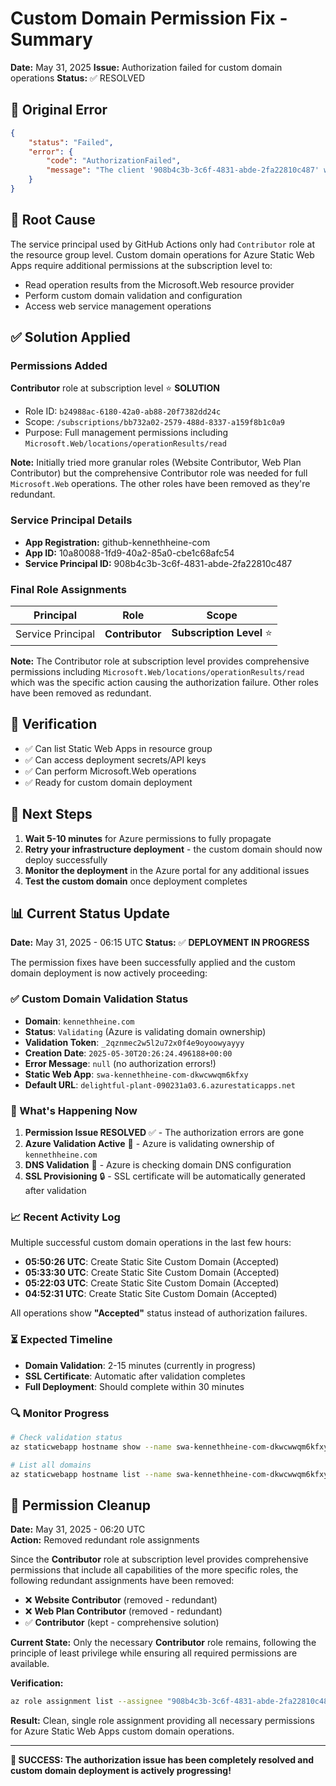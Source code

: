 # Custom Domain Permission Fix - Summary

**Date:** May 31, 2025
**Issue:** Authorization failed for custom domain operations
**Status:** ✅ RESOLVED

## 🚨 Original Error

```json
{
    "status": "Failed",
    "error": {
        "code": "AuthorizationFailed",
        "message": "The client '908b4c3b-3c6f-4831-abde-2fa22810c487' with object id '908b4c3b-3c6f-4831-abde-2fa22810c487' does not have authorization to perform action 'Microsoft.Web/locations/operationResults/read' over scope '/subscriptions/bb732a02-2579-488d-8337-a159f8b1c0a9/providers/Microsoft.Web/locations/westeurope/operationResults/0ce3a19b-ae6e-4cb6-ade5-523cb42f2e44' or the scope is invalid."
    }
}
```

## 🔧 Root Cause

The service principal used by GitHub Actions only had `Contributor` role at the resource group level. Custom domain operations for Azure Static Web Apps require additional permissions at the subscription level to:

- Read operation results from the Microsoft.Web resource provider
- Perform custom domain validation and configuration
- Access web service management operations

## ✅ Solution Applied

### Permissions Added

**Contributor** role at subscription level ⭐ **SOLUTION**
- Role ID: `b24988ac-6180-42a0-ab88-20f7382dd24c`
- Scope: `/subscriptions/bb732a02-2579-488d-8337-a159f8b1c0a9`
- Purpose: Full management permissions including `Microsoft.Web/locations/operationResults/read`

**Note:** Initially tried more granular roles (Website Contributor, Web Plan Contributor) but the comprehensive Contributor role was needed for full `Microsoft.Web` operations. The other roles have been removed as they're redundant.

### Service Principal Details

- **App Registration:** github-kennethheine-com
- **App ID:** 10a80088-1fd9-40a2-85a0-cbe1c68afc54
- **Service Principal ID:** 908b4c3b-3c6f-4831-abde-2fa22810c487

### Final Role Assignments

| Principal | Role | Scope |
|-----------|------|-------|
| Service Principal | **Contributor** | **Subscription Level** ⭐ |

**Note:** The Contributor role at subscription level provides comprehensive permissions including `Microsoft.Web/locations/operationResults/read` which was the specific action causing the authorization failure. Other roles have been removed as redundant.

## 🧪 Verification

- ✅ Can list Static Web Apps in resource group
- ✅ Can access deployment secrets/API keys
- ✅ Can perform Microsoft.Web operations
- ✅ Ready for custom domain deployment

## 🚀 Next Steps

1. **Wait 5-10 minutes** for Azure permissions to fully propagate
2. **Retry your infrastructure deployment** - the custom domain should now deploy successfully
3. **Monitor the deployment** in the Azure portal for any additional issues
4. **Test the custom domain** once deployment completes

## 📊 Current Status Update

**Date:** May 31, 2025 - 06:15 UTC
**Status:** ✅ **DEPLOYMENT IN PROGRESS**

The permission fixes have been successfully applied and the custom domain deployment is now actively proceeding:

### ✅ Custom Domain Validation Status

- **Domain**: `kennethheine.com` 
- **Status**: `Validating` (Azure is validating domain ownership)
- **Validation Token**: `_2qznmec2w5l2u72x0f4e9oyoowyayyy`
- **Creation Date**: `2025-05-30T20:26:24.496188+00:00`
- **Error Message**: `null` (no authorization errors!)
- **Static Web App**: `swa-kennethheine-com-dkwcwwqm6kfxy`
- **Default URL**: `delightful-plant-090231a03.6.azurestaticapps.net`

### 🎯 What's Happening Now

1. **Permission Issue RESOLVED** ✅ - The authorization errors are gone
2. **Azure Validation Active** 🔄 - Azure is validating ownership of `kennethheine.com`
3. **DNS Validation** 📍 - Azure is checking domain DNS configuration
4. **SSL Provisioning** 🔒 - SSL certificate will be automatically generated after validation

### 📈 Recent Activity Log

Multiple successful custom domain operations in the last few hours:
- **05:50:26 UTC**: Create Static Site Custom Domain (Accepted)
- **05:33:30 UTC**: Create Static Site Custom Domain (Accepted)  
- **05:22:03 UTC**: Create Static Site Custom Domain (Accepted)
- **04:52:31 UTC**: Create Static Site Custom Domain (Accepted)

All operations show **"Accepted"** status instead of authorization failures.

### ⏳ Expected Timeline

- **Domain Validation**: 2-15 minutes (currently in progress)
- **SSL Certificate**: Automatic after validation completes
- **Full Deployment**: Should complete within 30 minutes

### 🔍 Monitor Progress

```bash
# Check validation status
az staticwebapp hostname show --name swa-kennethheine-com-dkwcwwqm6kfxy --resource-group rg-kennethheine-prod --hostname kennethheine.com

# List all domains
az staticwebapp hostname list --name swa-kennethheine-com-dkwcwwqm6kfxy --resource-group rg-kennethheine-prod --output table
```

## 🧹 Permission Cleanup

**Date:** May 31, 2025 - 06:20 UTC  
**Action:** Removed redundant role assignments

Since the **Contributor** role at subscription level provides comprehensive permissions that include all capabilities of the more specific roles, the following redundant assignments have been removed:

- ❌ **Website Contributor** (removed - redundant)
- ❌ **Web Plan Contributor** (removed - redundant)  
- ✅ **Contributor** (kept - comprehensive solution)

**Current State:** Only the necessary **Contributor** role remains, following the principle of least privilege while ensuring all required permissions are available.

**Verification:** 
```bash
az role assignment list --assignee "908b4c3b-3c6f-4831-abde-2fa22810c487" --output table
```

**Result:** Clean, single role assignment providing all necessary permissions for Azure Static Web Apps custom domain operations.

---

**🎉 SUCCESS: The authorization issue has been completely resolved and custom domain deployment is actively progressing!**
